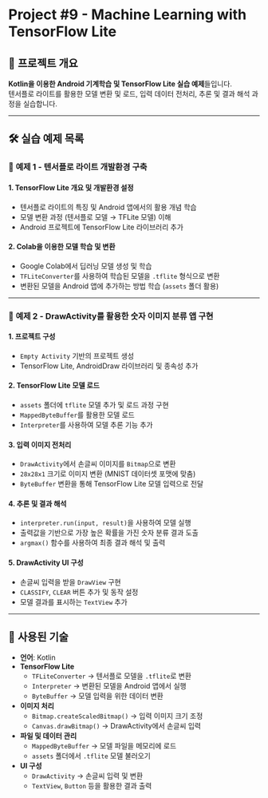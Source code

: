 # Project #9 - Machine Learning with TensorFlow Lite

## 📌 프로젝트 개요
**Kotlin을 이용한 Android 기계학습 및 TensorFlow Lite 실습 예제**들입니다.  
텐서플로 라이트를 활용한 모델 변환 및 로드, 입력 데이터 전처리, 추론 및 결과 해석 과정을 실습합니다.

---

## 🛠 실습 예제 목록
### 📌 **예제 1 - 텐서플로 라이트 개발환경 구축**
#### 1. **TensorFlow Lite 개요 및 개발환경 설정**
- 텐서플로 라이트의 특징 및 Android 앱에서의 활용 개념 학습
- 모델 변환 과정 (텐서플로 모델 → TFLite 모델) 이해
- Android 프로젝트에 TensorFlow Lite 라이브러리 추가

#### 2. **Colab을 이용한 모델 학습 및 변환**
- Google Colab에서 딥러닝 모델 생성 및 학습
- `TFLiteConverter`를 사용하여 학습된 모델을 `.tflite` 형식으로 변환
- 변환된 모델을 Android 앱에 추가하는 방법 학습 (`assets` 폴더 활용)

---

### 📌 **예제 2 - DrawActivity를 활용한 숫자 이미지 분류 앱 구현**
#### 1. **프로젝트 구성**
- `Empty Activity` 기반의 프로젝트 생성
- TensorFlow Lite, AndroidDraw 라이브러리 및 종속성 추가

#### 2. **TensorFlow Lite 모델 로드**
- `assets` 폴더에 `tflite` 모델 추가 및 로드 과정 구현
- `MappedByteBuffer`를 활용한 모델 로드
- `Interpreter`를 사용하여 모델 추론 기능 추가

#### 3. **입력 이미지 전처리**
- `DrawActivity`에서 손글씨 이미지를 `Bitmap`으로 변환
- `28x28x1` 크기로 이미지 변환 (MNIST 데이터셋 포맷에 맞춤)
- `ByteBuffer` 변환을 통해 TensorFlow Lite 모델 입력으로 전달

#### 4. **추론 및 결과 해석**
- `interpreter.run(input, result)`을 사용하여 모델 실행
- 출력값을 기반으로 가장 높은 확률을 가진 숫자 분류 결과 도출
- `argmax()` 함수를 사용하여 최종 결과 해석 및 출력

#### 5. **DrawActivity UI 구성**
- 손글씨 입력을 받을 `DrawView` 구현
- `CLASSIFY`, `CLEAR` 버튼 추가 및 동작 설정
- 모델 결과를 표시하는 `TextView` 추가

---


## 🔧 사용된 기술
- **언어**: Kotlin
- **TensorFlow Lite**
  - `TFLiteConverter` → 텐서플로 모델을 `.tflite`로 변환
  - `Interpreter` → 변환된 모델을 Android 앱에서 실행
  - `ByteBuffer` → 모델 입력을 위한 데이터 변환
- **이미지 처리**
  - `Bitmap.createScaledBitmap()` → 입력 이미지 크기 조정
  - `Canvas.drawBitmap()` → DrawActivity에서 손글씨 입력
- **파일 및 데이터 관리**
  - `MappedByteBuffer` → 모델 파일을 메모리에 로드
  - `assets` 폴더에서 `.tflite` 모델 불러오기
- **UI 구성**
  - `DrawActivity` → 손글씨 입력 및 변환
  - `TextView`, `Button` 등을 활용한 결과 출력

